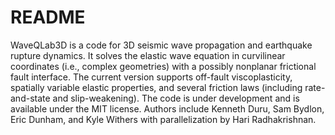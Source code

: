 # README #

WaveQLab3D is a code for 3D seismic wave propagation and earthquake rupture dynamics. It solves the elastic wave equation in curvilinear coordinates (i.e., complex geometries) with a possibly nonplanar frictional fault interface. The current version supports off-fault viscoplasticity, spatially variable elastic properties, and several friction laws (including rate-and-state and slip-weakening). The code is under development and is available under the MIT license. Authors include Kenneth Duru, Sam Bydlon, Eric Dunham, and Kyle Withers with parallelization by Hari Radhakrishnan.